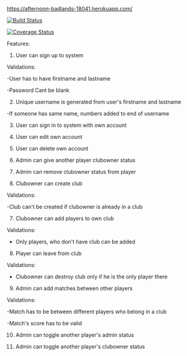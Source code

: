 https://afternoon-badlands-18041.herokuapp.com/

[![Build Status](https://travis-ci.org/FummiTaksi/ttmanagement.png)](https://travis-ci.org/FummiTaksi/ttmanagement)



[![Coverage Status](https://coveralls.io/repos/github/FummiTaksi/ttmanagement/badge.svg?branch=master)](https://coveralls.io/github/FummiTaksi/ttmanagement?branch=master)


Features:

1) User can sign up to system
  
  Validations:
  
  -User has to have firstname and lastname
  
  -Password Cant be blank
  
  
2) Unique username is generated from user's firstname and lastname
  
  -If someone has same name, numbers added to end of username
  
3) User can sign in  to system with own account
  
4) User can edit own account

5) User can delete own account

6) Admin can give another player clubowner status

7) Admin can remove clubowner status from player

6) Clubowner can create club

 Validations: 
 
 -Club can't be created if clubowner is already in a club
 
 7) Clubowner can add players to own club
 
 Validations:
 
 - Only players, who don't have club can be added
 
 8) Player can leave from club
 
 Validations:
 
 - Clubowner can destroy club only if he is the only player there
 
 9) Admin can add matches between other players
 
   Validations:
   
   -Match has to be between different players who belong in a club
   
   -Match's score has to be valid
 
 10) Admin can toggle another player's admin status
 
 11) Admin can toggle another player's clubowner status
 
 
  